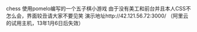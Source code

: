 chess
使用pomelo编写的一个五子棋小游戏
由于没有美工和前台并且本人CSS不怎么会，界面较丑请大家不要见笑
演示地址http://42.121.56.72:3000/ （阿里云的试用主机，13年1月6日后失效）